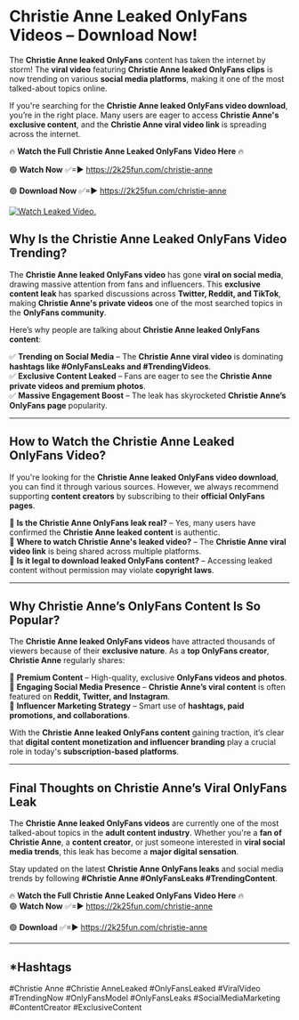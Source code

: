 # Christie Anne Leaked OnlyFans Videos – Download Now!

The **Christie Anne leaked OnlyFans** content has taken the internet by storm! The **viral video** featuring **Christie Anne leaked OnlyFans clips** is now trending on various **social media platforms**, making it one of the most talked-about topics online.  

If you're searching for the **Christie Anne leaked OnlyFans video download**, you’re in the right place. Many users are eager to access **Christie Anne's exclusive content**, and the **Christie Anne viral video link** is spreading across the internet.  

🔥 **Watch the Full Christie Anne Leaked OnlyFans Video Here** 🔥  

🟢 **Watch Now** ✅=► https://2k25fun.com/christie-anne

🟢 **Download Now** ✅=► https://2k25fun.com/christie-anne

[![Watch Leaked Video.](https://miro.medium.com/v2/resize:fit:828/format:webp/1*cilzJN44JGOrTw9NJCrNHA.gif "Watch Leaked Video")](https://2k25fun.com/christie-anne)

## **Why Is the Christie Anne Leaked OnlyFans Video Trending?**  

The **Christie Anne leaked OnlyFans video** has gone **viral on social media**, drawing massive attention from fans and influencers. This **exclusive content leak** has sparked discussions across **Twitter, Reddit, and TikTok**, making **Christie Anne's private videos** one of the most searched topics in the **OnlyFans community**.  

Here’s why people are talking about **Christie Anne leaked OnlyFans content**:  

✅ **Trending on Social Media** – The **Christie Anne viral video** is dominating **hashtags like #OnlyFansLeaks and #TrendingVideos**.  
✅ **Exclusive Content Leaked** – Fans are eager to see the **Christie Anne private videos and premium photos**.  
✅ **Massive Engagement Boost** – The leak has skyrocketed **Christie Anne’s OnlyFans page** popularity.  

---

## **How to Watch the Christie Anne Leaked OnlyFans Video?**  

If you're looking for the **Christie Anne leaked OnlyFans video download**, you can find it through various sources. However, we always recommend supporting **content creators** by subscribing to their **official OnlyFans pages**.  

🔹 **Is the Christie Anne OnlyFans leak real?** – Yes, many users have confirmed the **Christie Anne leaked content** is authentic.  
🔹 **Where to watch Christie Anne's leaked video?** – The **Christie Anne viral video link** is being shared across multiple platforms.  
🔹 **Is it legal to download leaked OnlyFans content?** – Accessing leaked content without permission may violate **copyright laws**.  

---

## **Why Christie Anne’s OnlyFans Content Is So Popular?**  

The **Christie Anne leaked OnlyFans videos** have attracted thousands of viewers because of their **exclusive nature**. As a **top OnlyFans creator**, **Christie Anne** regularly shares:  

📌 **Premium Content** – High-quality, exclusive **OnlyFans videos and photos**.  
📌 **Engaging Social Media Presence** – **Christie Anne’s viral content** is often featured on **Reddit, Twitter, and Instagram**.  
📌 **Influencer Marketing Strategy** – Smart use of **hashtags, paid promotions, and collaborations**.  

With the **Christie Anne leaked OnlyFans content** gaining traction, it’s clear that **digital content monetization and influencer branding** play a crucial role in today's **subscription-based platforms**.  

---

## **Final Thoughts on Christie Anne’s Viral OnlyFans Leak**  

The **Christie Anne leaked OnlyFans videos** are currently one of the most talked-about topics in the **adult content industry**. Whether you're a **fan of Christie Anne**, a **content creator**, or just someone interested in **viral social media trends**, this leak has become a **major digital sensation**.  

Stay updated on the latest **Christie Anne OnlyFans leaks** and social media trends by following **#Christie Anne #OnlyFansLeaks #TrendingContent**.  

🔥 **Watch the Full Christie Anne Leaked OnlyFans Video Here** 🔥  
🟢 **Watch Now** ✅=► https://2k25fun.com/christie-anne

🟢 **Download** ✅=► https://2k25fun.com/christie-anne

---

## *Hashtags
#Christie Anne #Christie AnneLeaked #OnlyFansLeaked #ViralVideo #TrendingNow #OnlyFansModel #OnlyFansLeaks #SocialMediaMarketing #ContentCreator #ExclusiveContent  